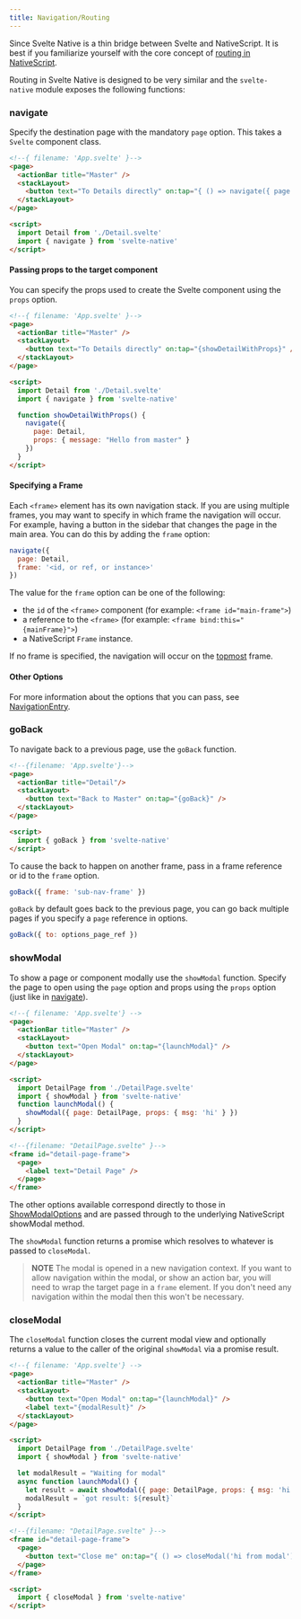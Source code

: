 ```yaml
---
title: Navigation/Routing
---
```


Since Svelte Native is a thin bridge between Svelte and NativeScript. It is best if you familiarize yourself with the core concept of [routing in NativeScript](https://docs.nativescript.org/core-concepts/navigation).

Routing in Svelte Native is designed to be very similar and the `svelte-native` module exposes the following functions:

### navigate

Specify the destination page with the mandatory `page` option. This takes a `Svelte` component class.

```html
<!--{ filename: 'App.svelte' }-->
<page>
  <actionBar title="Master" />
  <stackLayout>
    <button text="To Details directly" on:tap="{ () => navigate({ page: Detail }) }" />
  </stackLayout>
</page>

<script>
  import Detail from './Detail.svelte'
  import { navigate } from 'svelte-native'
</script>
```

#### Passing props to the target component

You can specify the props used to create the Svelte component using the `props` option.

```html
<!--{ filename: 'App.svelte' }-->
<page>
  <actionBar title="Master" />
  <stackLayout>
    <button text="To Details directly" on:tap="{showDetailWithProps}" />
  </stackLayout>
</page>

<script>
  import Detail from './Detail.svelte'
  import { navigate } from 'svelte-native'

  function showDetailWithProps() {
    navigate({
      page: Detail,
      props: { message: "Hello from master" }
    })
  }
</script>
```

#### Specifying a Frame

Each `<frame>` element has its own navigation stack. If you are using multiple frames, you may want to specify in which frame the navigation will occur. For example, having a button in the sidebar that changes the page in the main area. You can do this by adding the `frame` option:

```js
navigate({
  page: Detail,
  frame: '<id, or ref, or instance>'
})
```

The value for the `frame` option can be one of the following:

* the `id` of the `<frame>` component (for example: `<frame id="main-frame">`)
* a reference to the `<frame>` (for example: `<frame bind:this="{mainFrame}">`)
* a NativeScript `Frame` instance.

If no frame is specified, the navigation will occur on the [topmost](https://docs.nativescript.org/api-reference/modules/_ui_frame_#topmost) frame.

#### Other Options

For more information about the options that you can pass, see [NavigationEntry](https://docs.nativescript.org/api-reference/interfaces/_ui_frame_.navigationentry).

### goBack

To navigate back to a previous page, use the `goBack` function.

```html
<!--{filename: 'App.svelte'}-->
<page>
  <actionBar title="Detail"/>
  <stackLayout>
    <button text="Back to Master" on:tap="{goBack}" />
  </stackLayout>
</page>

<script>
  import { goBack } from 'svelte-native'
</script>
```

To cause the back to happen on another frame, pass in a frame reference or id to the  `frame` option.

```js
goBack({ frame: 'sub-nav-frame' })
```

`goBack` by default goes back to the previous page, you can go back multiple pages if you specify a `page` reference in options.

```js
goBack({ to: options_page_ref })
```

### showModal

To show a page or component modally use the `showModal` function. Specify the page to open using the `page` option and props using the `props` option (just like in [navigate](#navigate)).

```html
<!--{ filename: 'App.svelte'} -->
<page>
  <actionBar title="Master" />
  <stackLayout>
    <button text="Open Modal" on:tap="{launchModal}" />
  </stackLayout>
</page>

<script>
  import DetailPage from './DetailPage.svelte'
  import { showModal } from 'svelte-native'
  function launchModal() {
    showModal({ page: DetailPage, props: { msg: 'hi' } })
  }
</script>
```

```html
<!--{filename: "DetailPage.svelte" }-->
<frame id="detail-page-frame">
  <page>
    <label text="Detail Page" />
  </page>
</frame>
```

The other options available correspond directly to those in [ShowModalOptions](https://docs.nativescript.org/api-reference/interfaces/_ui_core_view_base_.showmodaloptions) and are passed through to the underlying NativeScript showModal method.

The `showModal` function returns a promise which resolves to whatever is passed to `closeModal`.

> **NOTE** The modal is opened in a new navigation context. If you want to allow navigation within the modal, or show an action bar, you will need to wrap the target page in a `frame` element. If you don't need any navigation within the modal then this won't be necessary.

### closeModal

The `closeModal` function closes the current modal view and optionally returns a value to the caller of the original `showModal` via a promise result.

```html
<!--{ filename: 'App.svelte'} -->
<page>
  <actionBar title="Master" />
  <stackLayout>
    <button text="Open Modal" on:tap="{launchModal}" />
    <label text="{modalResult}" />
  </stackLayout>
</page>

<script>
  import DetailPage from './DetailPage.svelte'
  import { showModal } from 'svelte-native'

  let modalResult = "Waiting for modal"
  async function launchModal() {
    let result = await showModal({ page: DetailPage, props: { msg: 'hi' } })
    modalResult = `got result: ${result}`
  }
</script>
```

```html
<!--{filename: "DetailPage.svelte" }-->
<frame id="detail-page-frame">
  <page>
    <button text="Close me" on:tap="{ () => closeModal('hi from modal') }" />
  </page>
</frame>

<script>
  import { closeModal } from 'svelte-native'
</script>
```
